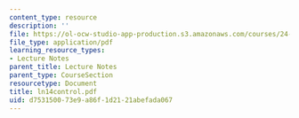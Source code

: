 ```yaml
---
content_type: resource
description: ''
file: https://ol-ocw-studio-app-production.s3.amazonaws.com/courses/24-951-introduction-to-syntax-fall-2003/d753150073e9a86f1d2121abefada067_ln14control.pdf
file_type: application/pdf
learning_resource_types:
- Lecture Notes
parent_title: Lecture Notes
parent_type: CourseSection
resourcetype: Document
title: ln14control.pdf
uid: d7531500-73e9-a86f-1d21-21abefada067
---
```

